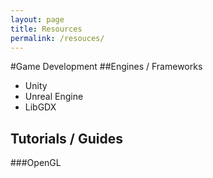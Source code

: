```yaml
---
layout: page
title: Resources
permalink: /resouces/
---
```


#Game Development
##Engines / Frameworks
- Unity
- Unreal Engine
- LibGDX
## Tutorials / Guides
###OpenGL
